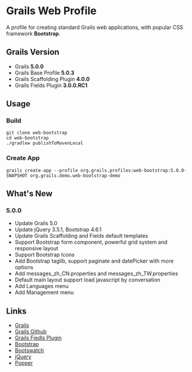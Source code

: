 # Grails Web Profile

A profile for creating standard Grails web applications, with popular CSS framework **Bootstrap**.

## Grails Version

- Grails **5.0.0**
- Grails Base Profile **5.0.3**
- Grails Scaffolding Plugin **4.0.0**
- Grails Fields Plugin **3.0.0.RC1**

## Usage

### Build

```
git clone web-bootstrap
cd web-bootstrap
./gradlew publishToMavenLocal
```

### Create App

```
grails create-app --profile org.grails.profiles:web-bootstrap:5.0.0-SNAPSHOT org.grails.demo.web-bootstrap-demo
```

## What's New

### 5.0.0

* Update Grails 5.0
* Update jQuery 3.5.1, Bootstrap 4.6.1
* Update Grails Scaffolding and Fields default templates
* Support Bootstrap form component, powerful grid system and responsive layout
* Support Bootstrap Icons
* Add Bootstrap taglib, support paginate and datePicker with more options
* Add messages_zh_CN.properties and messages_zh_TW.properties
* Default main layout support load javascript by conversation
* Add Languages menu
* Add Management menu

## Links

- [Grails](https://grails.org)
- [Grails Github](https://github.com/grails)
- [Grails Fiedls Plugin](https://grails-fields-plugin.github.io/grails-fields/)
- [Bootstrap](https://getbootstrap.com)
- [Bootswatch](https://bootswatch.com)
- [jQuery](https://jquery.com)
- [Popper](https://popper.js.org)
